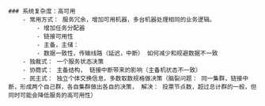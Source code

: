     ### 系统复杂度：高可用
        - 常用方式： 服务冗余，增加可用机器，多台机器处理相同的业务逻辑。
            - 增加任务分配器
            - 链接可用性
            - 主备，主储： 
            - 数据一致性，传输线路（延迟，中断） 如何减少和规避数据不一致
        - 独裁式： 一个服务状态决策
        - 协商式： 主备结构， 链接中断带来的影响（主备机状态不一致）
        - 民主式： 独立个体交换信息，多数取数规格做决策（脑裂问题： 同一集群，链接中断，形成两个自己群，各自集群做出各自的决策， 解决： 投票节点数，超过总计群的一般，但同时可能会降低服务的高可用性）